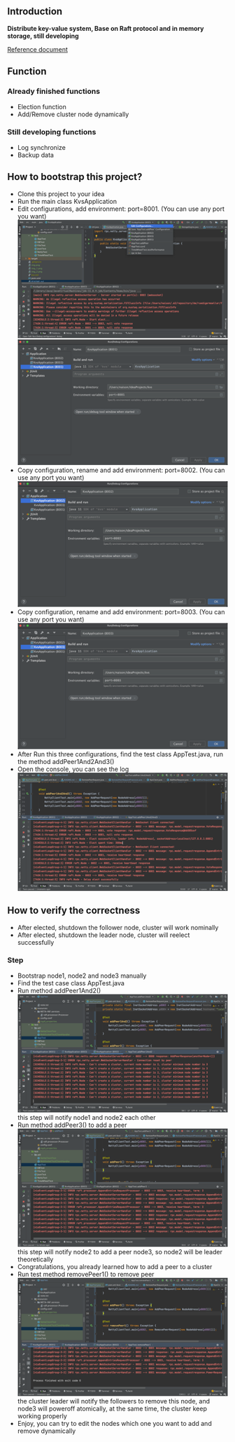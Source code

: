 ## Introduction

**Distribute key-value system, Base on Raft protocol and in memory storage, still developing**

[Reference document](https://github.com/maemual/raft-zh_cn/blob/master/raft-zh_cn.md)

## Function

### Already finished functions

- Election function
- Add/Remove cluster node dynamically

### Still developing functions

- Log synchronize
- Backup data

## How to bootstrap this project?

- Clone this project to your idea
- Run the main class KvsApplication
- Edit configurations, add environment: port=8001. (You can use any port you want)
  ![img.png](img_0.png)
  ![img_1.png](img_1.png)
- Copy configuration, rename and add environment: port=8002. (You can use any port you want)
  ![img_2.png](img_2.png)
- Copy configuration, rename and add environment: port=8003. (You can use any port you want)
  ![img_2.png](img_3.png)
- After Run this three configurations, find the test class AppTest.java,  run the method addPeer1And2And3()
- Open the console, you can see the log
  ![img_9.png](img_4.png)

## How to verify the correctness

- After elected, shutdown the follower node, cluster will work nominally
- After elected, shutdown the leader node, cluster will reelect successfully

### Step

- Bootstrap node1, node2 and node3 manually
- Find the test case class AppTest.java
- Run method addPeer1And2()
  ![img_6.png](img_5.png)
  this step will notify node1 and node2 each other
- Run method addPeer3() to add a peer
  ![img_7.png](img_6.png)
  this step will notify node2 to add a peer node3, so node2 will be leader theoretically
- Congratulations, you already learned how to add a peer to a cluster
- Run test method removePeer1() to remove peer
  ![img_8.png](img_7.png)
  the cluster leader will notify the followers to remove this node, and node3 will poweroff atomically, at the same
  time, the cluster keep working properly
- Enjoy, you can try to edit the nodes which one you want to add and remove dynamically
  
  
  


